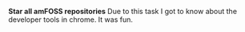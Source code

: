 **Star all amFOSS repositories**
Due to this task I got to know about the developer tools in chrome. It was fun.

